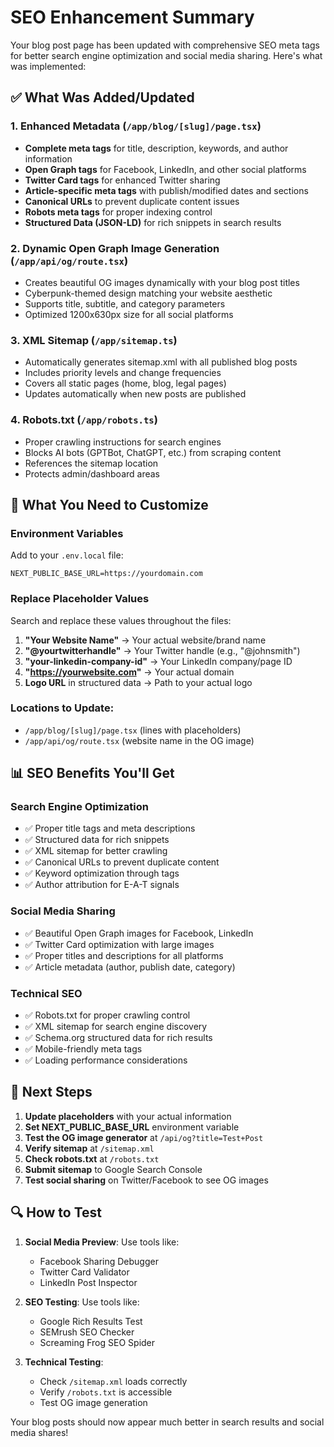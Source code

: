 # SEO Enhancement Summary

Your blog post page has been updated with comprehensive SEO meta tags for better search engine optimization and social media sharing. Here's what was implemented:

## ✅ What Was Added/Updated

### 1. Enhanced Metadata (`/app/blog/[slug]/page.tsx`)

- **Complete meta tags** for title, description, keywords, and author information
- **Open Graph tags** for Facebook, LinkedIn, and other social platforms
- **Twitter Card tags** for enhanced Twitter sharing
- **Article-specific meta tags** with publish/modified dates and sections
- **Canonical URLs** to prevent duplicate content issues
- **Robots meta tags** for proper indexing control
- **Structured Data (JSON-LD)** for rich snippets in search results

### 2. Dynamic Open Graph Image Generation (`/app/api/og/route.tsx`)

- Creates beautiful OG images dynamically with your blog post titles
- Cyberpunk-themed design matching your website aesthetic
- Supports title, subtitle, and category parameters
- Optimized 1200x630px size for all social platforms

### 3. XML Sitemap (`/app/sitemap.ts`)

- Automatically generates sitemap.xml with all published blog posts
- Includes priority levels and change frequencies
- Covers all static pages (home, blog, legal pages)
- Updates automatically when new posts are published

### 4. Robots.txt (`/app/robots.ts`)

- Proper crawling instructions for search engines
- Blocks AI bots (GPTBot, ChatGPT, etc.) from scraping content
- References the sitemap location
- Protects admin/dashboard areas

## 🔧 What You Need to Customize

### Environment Variables

Add to your `.env.local` file:

```env
NEXT_PUBLIC_BASE_URL=https://yourdomain.com
```

### Replace Placeholder Values

Search and replace these values throughout the files:

1. **"Your Website Name"** → Your actual website/brand name
2. **"@yourtwitterhandle"** → Your Twitter handle (e.g., "@johnsmith")
3. **"your-linkedin-company-id"** → Your LinkedIn company/page ID
4. **"https://yourwebsite.com"** → Your actual domain
5. **Logo URL** in structured data → Path to your actual logo

### Locations to Update:

- `/app/blog/[slug]/page.tsx` (lines with placeholders)
- `/app/api/og/route.tsx` (website name in the OG image)

## 📊 SEO Benefits You'll Get

### Search Engine Optimization

- ✅ Proper title tags and meta descriptions
- ✅ Structured data for rich snippets
- ✅ XML sitemap for better crawling
- ✅ Canonical URLs to prevent duplicate content
- ✅ Keyword optimization through tags
- ✅ Author attribution for E-A-T signals

### Social Media Sharing

- ✅ Beautiful Open Graph images for Facebook, LinkedIn
- ✅ Twitter Card optimization with large images
- ✅ Proper titles and descriptions for all platforms
- ✅ Article metadata (author, publish date, category)

### Technical SEO

- ✅ Robots.txt for proper crawling control
- ✅ XML sitemap for search engine discovery
- ✅ Schema.org structured data for rich results
- ✅ Mobile-friendly meta tags
- ✅ Loading performance considerations

## 🚀 Next Steps

1. **Update placeholders** with your actual information
2. **Set NEXT_PUBLIC_BASE_URL** environment variable
3. **Test the OG image generator** at `/api/og?title=Test+Post`
4. **Verify sitemap** at `/sitemap.xml`
5. **Check robots.txt** at `/robots.txt`
6. **Submit sitemap** to Google Search Console
7. **Test social sharing** on Twitter/Facebook to see OG images

## 🔍 How to Test

1. **Social Media Preview**: Use tools like:

   - Facebook Sharing Debugger
   - Twitter Card Validator
   - LinkedIn Post Inspector

2. **SEO Testing**: Use tools like:

   - Google Rich Results Test
   - SEMrush SEO Checker
   - Screaming Frog SEO Spider

3. **Technical Testing**:
   - Check `/sitemap.xml` loads correctly
   - Verify `/robots.txt` is accessible
   - Test OG image generation

Your blog posts should now appear much better in search results and social media shares!
